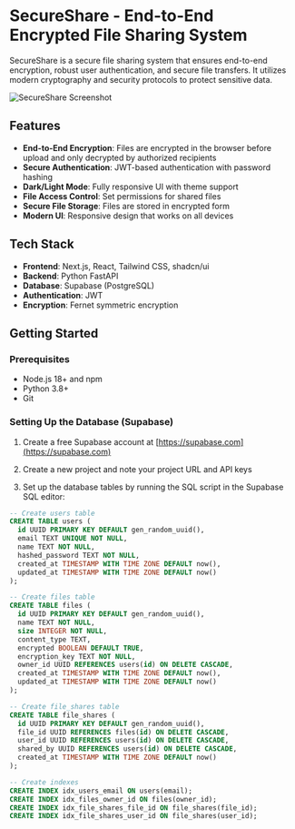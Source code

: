 # SecureShare - End-to-End Encrypted File Sharing System

SecureShare is a secure file sharing system that ensures end-to-end encryption, robust user authentication, and secure file transfers. It utilizes modern cryptography and security protocols to protect sensitive data.

![SecureShare Screenshot](/placeholder.svg?height=400&width=800)

## Features

- **End-to-End Encryption**: Files are encrypted in the browser before upload and only decrypted by authorized recipients
- **Secure Authentication**: JWT-based authentication with password hashing
- **Dark/Light Mode**: Fully responsive UI with theme support
- **File Access Control**: Set permissions for shared files
- **Secure File Storage**: Files are stored in encrypted form
- **Modern UI**: Responsive design that works on all devices

## Tech Stack

- **Frontend**: Next.js, React, Tailwind CSS, shadcn/ui
- **Backend**: Python FastAPI
- **Database**: Supabase (PostgreSQL)
- **Authentication**: JWT
- **Encryption**: Fernet symmetric encryption

## Getting Started

### Prerequisites

- Node.js 18+ and npm
- Python 3.8+
- Git

### Setting Up the Database (Supabase)

1. Create a free Supabase account at [https://supabase.com](https://supabase.com)

2. Create a new project and note your project URL and API keys

3. Set up the database tables by running the SQL script in the Supabase SQL editor:

```sql
-- Create users table
CREATE TABLE users (
  id UUID PRIMARY KEY DEFAULT gen_random_uuid(),
  email TEXT UNIQUE NOT NULL,
  name TEXT NOT NULL,
  hashed_password TEXT NOT NULL,
  created_at TIMESTAMP WITH TIME ZONE DEFAULT now(),
  updated_at TIMESTAMP WITH TIME ZONE DEFAULT now()
);

-- Create files table
CREATE TABLE files (
  id UUID PRIMARY KEY DEFAULT gen_random_uuid(),
  name TEXT NOT NULL,
  size INTEGER NOT NULL,
  content_type TEXT,
  encrypted BOOLEAN DEFAULT TRUE,
  encryption_key TEXT NOT NULL,
  owner_id UUID REFERENCES users(id) ON DELETE CASCADE,
  created_at TIMESTAMP WITH TIME ZONE DEFAULT now(),
  updated_at TIMESTAMP WITH TIME ZONE DEFAULT now()
);

-- Create file_shares table
CREATE TABLE file_shares (
  id UUID PRIMARY KEY DEFAULT gen_random_uuid(),
  file_id UUID REFERENCES files(id) ON DELETE CASCADE,
  user_id UUID REFERENCES users(id) ON DELETE CASCADE,
  shared_by UUID REFERENCES users(id) ON DELETE CASCADE,
  created_at TIMESTAMP WITH TIME ZONE DEFAULT now()
);

-- Create indexes
CREATE INDEX idx_users_email ON users(email);
CREATE INDEX idx_files_owner_id ON files(owner_id);
CREATE INDEX idx_file_shares_file_id ON file_shares(file_id);
CREATE INDEX idx_file_shares_user_id ON file_shares(user_id);
```
